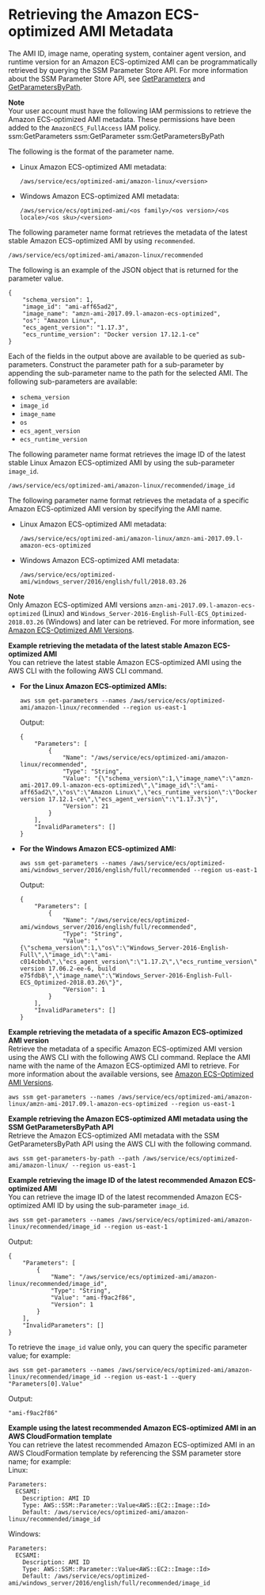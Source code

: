 # Retrieving the Amazon ECS\-optimized AMI Metadata<a name="retrieve-ecs-optimized_AMI"></a>

The AMI ID, image name, operating system, container agent version, and runtime version for an Amazon ECS\-optimized AMI can be programmatically retrieved by querying the SSM Parameter Store API\. For more information about the SSM Parameter Store API, see [GetParameters](http://docs.aws.amazon.com/systems-manager/latest/APIReference/API_GetParameters.html) and [GetParametersByPath](http://docs.aws.amazon.com/systems-manager/latest/APIReference/API_GetParametersByPath.html)\.

**Note**  
Your user account must have the following IAM permissions to retrieve the Amazon ECS\-optimized AMI metadata\. These permissions have been added to the `AmazonECS_FullAccess` IAM policy\.  
ssm:GetParameters
ssm:GetParameter
ssm:GetParametersByPath

The following is the format of the parameter name\.
+ Linux Amazon ECS\-optimized AMI metadata:

  ```
  /aws/service/ecs/optimized-ami/amazon-linux/<version>
  ```
+ Windows Amazon ECS\-optimized AMI metadata:

  ```
  /aws/service/ecs/optimized-ami/<os family>/<os version>/<os locale>/<os sku>/<version>
  ```

The following parameter name format retrieves the metadata of the latest stable Amazon ECS\-optimized AMI by using `recommended`\.

```
/aws/service/ecs/optimized-ami/amazon-linux/recommended
```

The following is an example of the JSON object that is returned for the parameter value\.

```
{
    "schema_version": 1,
    "image_id": "ami-aff65ad2",
    "image_name": "amzn-ami-2017.09.l-amazon-ecs-optimized",
    "os": "Amazon Linux",
    "ecs_agent_version": "1.17.3",
    "ecs_runtime_version": "Docker version 17.12.1-ce"
}
```

Each of the fields in the output above are available to be queried as sub\-parameters\. Construct the parameter path for a sub\-parameter by appending the sub\-parameter name to the path for the selected AMI\. The following sub\-parameters are available:
+ `schema_version`
+ `image_id`
+ `image_name`
+ `os`
+ `ecs_agent_version`
+ `ecs_runtime_version`

The following parameter name format retrieves the image ID of the latest stable Linux Amazon ECS\-optimized AMI by using the sub\-parameter `image_id`\.

```
/aws/service/ecs/optimized-ami/amazon-linux/recommended/image_id
```

The following parameter name format retrieves the metadata of a specific Amazon ECS\-optimized AMI version by specifying the AMI name\.
+ Linux Amazon ECS\-optimized AMI metadata:

  ```
  /aws/service/ecs/optimized-ami/amazon-linux/amzn-ami-2017.09.l-amazon-ecs-optimized
  ```
+ Windows Amazon ECS\-optimized AMI metadata:

  ```
  /aws/service/ecs/optimized-ami/windows_server/2016/english/full/2018.03.26
  ```

**Note**  
Only Amazon ECS\-optimized AMI versions `amzn-ami-2017.09.l-amazon-ecs-optimized` \(Linux\) and `Windows_Server-2016-English-Full-ECS_Optimized-2018.03.26` \(Windows\) and later can be retrieved\. For more information, see [Amazon ECS\-Optimized AMI Versions](ecs-ami-versions.md)\.

**Example retrieving the metadata of the latest stable Amazon ECS\-optimized AMI**  
You can retrieve the latest stable Amazon ECS\-optimized AMI using the AWS CLI with the following AWS CLI command\.  
+ **For the Linux Amazon ECS\-optimized AMIs:**

  ```
  aws ssm get-parameters --names /aws/service/ecs/optimized-ami/amazon-linux/recommended --region us-east-1
  ```

  Output:

  ```
  {
      "Parameters": [
          {
              "Name": "/aws/service/ecs/optimized-ami/amazon-linux/recommended",
              "Type": "String",
              "Value": "{\"schema_version\":1,\"image_name\":\"amzn-ami-2017.09.l-amazon-ecs-optimized\",\"image_id\":\"ami-aff65ad2\",\"os\":\"Amazon Linux\",\"ecs_runtime_version\":\"Docker version 17.12.1-ce\",\"ecs_agent_version\":\"1.17.3\"}",
              "Version": 21
          }
      ],
      "InvalidParameters": []
  }
  ```
+ **For the Windows Amazon ECS\-optimized AMI:**

  ```
  aws ssm get-parameters --names /aws/service/ecs/optimized-ami/windows_server/2016/english/full/recommended --region us-east-1
  ```

  Output:

  ```
  {
      "Parameters": [
          {
              "Name": "/aws/service/ecs/optimized-ami/windows_server/2016/english/full/recommended",
              "Type": "String",
              "Value": "{\"schema_version\":1,\"os\":\"Windows_Server-2016-English-Full\",\"image_id\":\"ami-c014cbbd\",\"ecs_agent_version\":\"1.17.2\",\"ecs_runtime_version\":\"Docker version 17.06.2-ee-6, build e75fdb8\",\"image_name\":\"Windows_Server-2016-English-Full-ECS_Optimized-2018.03.26\"}",
              "Version": 1
          }
      ],
      "InvalidParameters": []
  }
  ```

**Example retrieving the metadata of a specific Amazon ECS\-optimized AMI version**  
Retrieve the metadata of a specific Amazon ECS\-optimized AMI version using the AWS CLI with the following AWS CLI command\. Replace the AMI name with the name of the Amazon ECS\-optimized AMI to retrieve\. For more information about the available versions, see [Amazon ECS\-Optimized AMI Versions](ecs-ami-versions.md)\.  

```
aws ssm get-parameters --names /aws/service/ecs/optimized-ami/amazon-linux/amzn-ami-2017.09.l-amazon-ecs-optimized --region us-east-1
```

**Example retrieving the Amazon ECS\-optimized AMI metadata using the SSM GetParametersByPath API**  
Retrieve the Amazon ECS\-optimized AMI metadata with the SSM GetParametersByPath API using the AWS CLI with the following command\.  

```
aws ssm get-parameters-by-path --path /aws/service/ecs/optimized-ami/amazon-linux/ --region us-east-1
```

**Example retrieving the image ID of the latest recommended Amazon ECS\-optimized AMI**  
You can retrieve the image ID of the latest recommended Amazon ECS\-optimized AMI ID by using the sub\-parameter `image_id`\.  

```
aws ssm get-parameters --names /aws/service/ecs/optimized-ami/amazon-linux/recommended/image_id --region us-east-1
```
Output:  

```
{
    "Parameters": [
        {
            "Name": "/aws/service/ecs/optimized-ami/amazon-linux/recommended/image_id",
            "Type": "String",
            "Value": "ami-f9ac2f86",
            "Version": 1
        }
    ],
    "InvalidParameters": []
}
```
To retrieve the `image_id` value only, you can query the specific parameter value; for example:  

```
aws ssm get-parameters --names /aws/service/ecs/optimized-ami/amazon-linux/recommended/image_id --region us-east-1 --query "Parameters[0].Value"
```
Output:  

```
"ami-f9ac2f86"
```

**Example using the latest recommended Amazon ECS\-optimized AMI in an AWS CloudFormation template**  
You can retrieve the latest recommended Amazon ECS\-optimized AMI in an AWS CloudFormation template by referencing the SSM parameter store name; for example:  
Linux:  

```
Parameters:
  ECSAMI:
    Description: AMI ID
    Type: AWS::SSM::Parameter::Value<AWS::EC2::Image::Id>
    Default: /aws/service/ecs/optimized-ami/amazon-linux/recommended/image_id
```
Windows:  

```
Parameters:
  ECSAMI:
    Description: AMI ID
    Type: AWS::SSM::Parameter::Value<AWS::EC2::Image::Id>
    Default: /aws/service/ecs/optimized-ami/windows_server/2016/english/full/recommended/image_id
```
